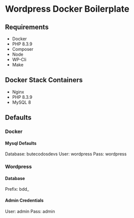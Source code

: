# Wordpress Docker Boilerplate

## Requirements
- Docker
- PHP 8.3.9
- Composer
- Node
- WP-Cli
- Make

## Docker Stack Containers
- Nginx
- PHP 8.3.9
- MySQL 8

## Defaults

### Docker
#### Mysql Defaults

Database: butecodosdevs
User: wordpress
Pass: wordpress

### Wordpress

#### Database
Prefix: bdd_

#### Admin Credentials
User: admin
Pass: admin
